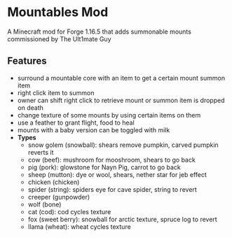 # Mountables Mod 

A Minecraft mod for Forge 1.16.5 that adds summonable mounts commissioned by The Ult1mate Guy

## Features
- surround a mountable core with an item to get a certain mount summon item
- right click item to summon
- owner can shift right click to retrieve mount or summon item is dropped on death
- change texture of some mounts by using certain items on them
- use a feather to grant flight, food to heal
- mounts with a baby version can be toggled with milk
- **Types**
    - snow golem (snowball): shears remove pumpkin, carved pumpkin reverts it
    - cow (beef): mushroom for mooshroom, shears to go back
    - pig (pork): glowstone for Nayn Pig, carrot to go back
    - sheep (mutton): dye or wool, shears, nether star for jeb effect
    - chicken (chicken)
    - spider (string): spiders eye for cave spider, string to revert
    - creeper (gunpowder)
    - wolf (bone)
    - cat (cod): cod cycles texture
    - fox (sweet berry): snowball for arctic texture, spruce log to revert
    - llama (wheat): wheat cycles texture